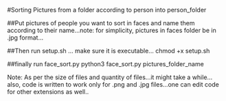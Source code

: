 #Sorting Pictures from a folder according to person into person_folder

##Put pictures of people you want to sort in faces and name them according to their name...note: for simplicity, pictures in faces folder be in .jpg format...

##Then run setup.sh ... make sure it is executable...
chmod +x setup.sh

##finally run face_sort.py
python3 face_sort.py pictures_folder_name

Note: As per the size of files and quantity of files...it might take a while...
also, code is written to work only for .png and .jpg files...one can edit code for other extensions as well..

